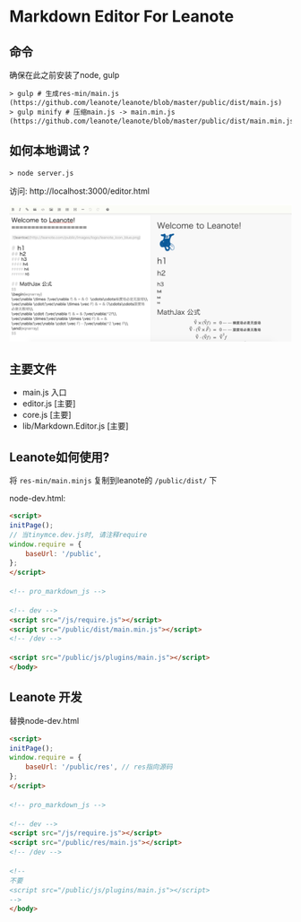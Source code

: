 # Markdown Editor For Leanote

## 命令

确保在此之前安装了node, gulp
```
> gulp # 生成res-min/main.js (https://github.com/leanote/leanote/blob/master/public/dist/main.js)
> gulp minify # 压缩main.js -> main.min.js (https://github.com/leanote/leanote/blob/master/public/dist/main.min.js)
```

## 如何本地调试 ?

```
> node server.js
```

访问: http://localhost:3000/editor.html

![](screenshot.png)

## 主要文件

* main.js 入口
* editor.js [主要]
* core.js [主要]
* lib/Markdown.Editor.js [主要]

## Leanote如何使用?
将 `res-min/main.minjs` 复制到leanote的 `/public/dist/` 下

node-dev.html:

```html
<script>
initPage();
// 当tinymce.dev.js时, 请注释require
window.require = {
    baseUrl: '/public',
};
</script>

<!-- pro_markdown_js -->

<!-- dev -->
<script src="/js/require.js"></script>
<script src="/public/dist/main.min.js"></script>
<!-- /dev -->

<script src="/public/js/plugins/main.js"></script>
</body>
```

## Leanote 开发

替换node-dev.html

```html
<script>
initPage();
window.require = {
    baseUrl: '/public/res', // res指向源码
};
</script>

<!-- pro_markdown_js -->

<!-- dev -->
<script src="/js/require.js"></script>
<script src="/public/res/main.js"></script>
<!-- /dev -->

<!--
不要
<script src="/public/js/plugins/main.js"></script>
-->
</body>
```